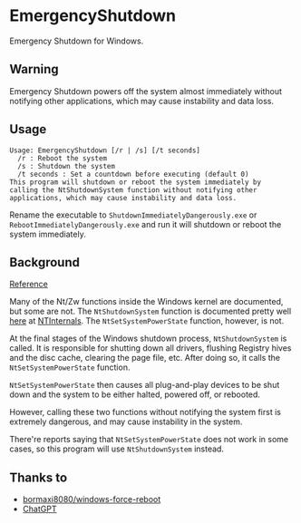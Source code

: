 # EmergencyShutdown

Emergency Shutdown for Windows.

## Warning

Emergency Shutdown powers off the system almost immediately without notifying other applications, which may cause instability and data loss.

## Usage

```plain
Usage: EmergencyShutdown [/r | /s] [/t seconds]
  /r : Reboot the system
  /s : Shutdown the system
  /t seconds : Set a countdown before executing (default 0)
This program will shutdown or reboot the system immediately by
calling the NtShutdownSystem function without notifying other
applications, which may cause instability and data loss.
```

Rename the executable to `ShutdownImmediatelyDangerously.exe` or `RebootImmediatelyDangerously.exe` and run it will shutdown or reboot the system immediately.

## Background

[Reference](https://www.codeproject.com/Articles/34194/Performing-emergency-shutdowns)

Many of the Nt/Zw functions inside the Windows kernel are documented, but some are not. The `NtShutdownSystem` function is documented pretty well [here](http://undocumented.ntinternals.net/UserMode/Undocumented%20Functions/Hardware/NtShutdownSystem.html) at [NTInternals](http://undocumented.ntinternals.net/). The `NtSetSystemPowerState` function, however, is not.

At the final stages of the Windows shutdown process, `NtShutdownSystem` is called. It is responsible for shutting down all drivers, flushing Registry hives and the disc cache, clearing the page file, etc. After doing so, it calls the `NtSetSystemPowerState` function.

`NtSetSystemPowerState` then causes all plug-and-play devices to be shut down and the system to be either halted, powered off, or rebooted.

However, calling these two functions without notifying the system first is extremely dangerous, and may cause instability in the system.

There're reports saying that `NtSetSystemPowerState` does not work in some cases, so this program will use `NtShutdownSystem` instead.

## Thanks to

-   [bormaxi8080/windows-force-reboot](https://github.com/bormaxi8080/windows-force-reboot)
-   [ChatGPT](https://chatgpt.com/)
